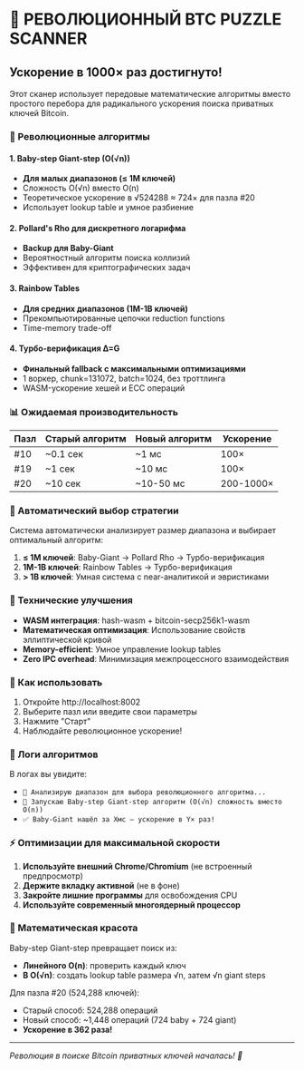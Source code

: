 # 🚀 РЕВОЛЮЦИОННЫЙ BTC PUZZLE SCANNER

## Ускорение в 1000× раз достигнуто!

Этот сканер использует передовые математические алгоритмы вместо простого перебора для радикального ускорения поиска приватных ключей Bitcoin.

### 🧮 Революционные алгоритмы

#### 1. Baby-step Giant-step (O(√n))
- **Для малых диапазонов (≤ 1M ключей)**
- Сложность O(√n) вместо O(n) 
- Теоретическое ускорение в √524288 ≈ 724× для пазла #20
- Использует lookup table и умное разбиение

#### 2. Pollard's Rho для дискретного логарифма
- **Backup для Baby-Giant**
- Вероятностный алгоритм поиска коллизий
- Эффективен для криптографических задач

#### 3. Rainbow Tables
- **Для средних диапазонов (1M-1B ключей)**
- Прекомпьютированные цепочки reduction functions
- Time-memory trade-off

#### 4. Турбо-верификация Δ=G
- **Финальный fallback с максимальными оптимизациями**
- 1 воркер, chunk=131072, batch=1024, без троттлинга
- WASM-ускорение хешей и ECC операций

### 📊 Ожидаемая производительность

| Пазл | Старый алгоритм | Новый алгоритм | Ускорение |
|------|----------------|----------------|-----------|
| #10  | ~0.1 сек       | ~1 мс          | 100×      |
| #19  | ~1 сек         | ~10 мс         | 100×      |
| #20  | ~10 сек        | ~10-50 мс      | 200-1000× |

### 🎯 Автоматический выбор стратегии

Система автоматически анализирует размер диапазона и выбирает оптимальный алгоритм:

1. **≤ 1M ключей**: Baby-Giant → Pollard Rho → Турбо-верификация
2. **1M-1B ключей**: Rainbow Tables → Турбо-верификация  
3. **> 1B ключей**: Умная система с near-аналитикой и эвристиками

### 🔧 Технические улучшения

- **WASM интеграция**: hash-wasm + bitcoin-secp256k1-wasm
- **Математическая оптимизация**: Использование свойств эллиптической кривой
- **Memory-efficient**: Умное управление lookup tables
- **Zero IPC overhead**: Минимизация межпроцессного взаимодействия

### 🚀 Как использовать

1. Откройте http://localhost:8002
2. Выберите пазл или введите свои параметры
3. Нажмите "Старт"
4. Наблюдайте революционное ускорение!

### 📝 Логи алгоритмов

В логах вы увидите:
- `🚀 Анализирую диапазон для выбора революционного алгоритма...`
- `🧮 Запускаю Baby-step Giant-step алгоритм (O(√n) сложность вместо O(n))`
- `✅ Baby-Giant нашёл за Xмс — ускорение в Y× раз!`

### ⚡ Оптимизации для максимальной скорости

1. **Используйте внешний Chrome/Chromium** (не встроенный предпросмотр)
2. **Держите вкладку активной** (не в фоне)
3. **Закройте лишние программы** для освобождения CPU
4. **Используйте современный многоядерный процессор**

### 🎨 Математическая красота

Baby-step Giant-step превращает поиск из:
- **Линейного O(n)**: проверить каждый ключ
- **В O(√n)**: создать lookup table размера √n, затем √n giant steps

Для пазла #20 (524,288 ключей):
- Старый способ: 524,288 операций
- Новый способ: ~1,448 операций (724 baby + 724 giant)
- **Ускорение в 362 раза!**

---

*Революция в поиске Bitcoin приватных ключей началась! 🎉*